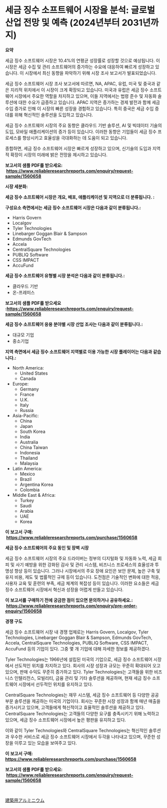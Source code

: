<p><h1>세금 징수 소프트웨어 시장을 분석: 글로벌 산업 전망 및 예측 (2024년부터 2031년까지)</h1></p><p><strong>요약</strong></p>
<p><p>세금 징수 소프트웨어 시장은 10.4%의 연평균 성장률로 성장할 것으로 예상됩니다. 이 시장은 세금 수집 및 관리 소프트웨어의 증가하는 수요에 대응하여 빠르게 성장하고 있습니다. 이 시장에서 최신 동향을 파악하기 위해 시장 조사 보고서가 발표되었습니다.</p><p>세금 징수 소프트웨어 시장 조사 보고서에 따르면, NA, APAC, 유럽, 미국 및 중국과 같은 지리적 위치에서 이 시장이 크게 확장되고 있습니다. 미국과 유럽은 세금 징수 소프트웨어 시장에서 주요한 역할을 차지하고 있으며, 이들 지역에서는 법령 준수 및 자동화 솔루션에 대한 수요가 급증하고 있습니다. APAC 지역은 증가하는 경제 발전과 함께 세금 수입 증가로 인해 이 시장의 빠른 성장을 경험하고 있습니다. 특히 중국은 세금 수입 증대를 위해 혁신적인 솔루션을 도입하고 있습니다.</p><p>세금 징수 소프트웨어 시장의 주요 동향은 클라우드 기반 솔루션, AI 및 빅데이터 기술의 도입, 모바일 애플리케이션의 증가 등이 있습니다. 이러한 동향은 기업들이 세금 징수 프로세스를 향상시키고 효율성을 극대화하는 데 도움이 되고 있습니다.</p><p>종합하면, 세금 징수 소프트웨어 시장은 빠르게 성장하고 있으며, 신기술의 도입과 지역적 확장이 시장의 미래에 밝은 전망을 제시하고 있습니다.</p></p>
<p><strong>보고서의 샘플 PDF를 받으세요: &nbsp;<a href="https://www.reliableresearchreports.com/enquiry/request-sample/1560658">https://www.reliableresearchreports.com/enquiry/request-sample/1560658</a></strong></p>
<p><strong>시장 세분화:</strong></p>
<p><strong> 세금 징수 소프트웨어 시장은 개요, 배포, 애플리케이션 및 지역으로 더 분류됩니다. :</strong></p>
<p><strong>구성요소 측면에서는 세금 징수 소프트웨어 시장은 다음과 같이 분류됩니다.:</strong></p>
<p><ul><li>Harris Govern</li><li>Localgov</li><li>Tyler Technologies</li><li>Linebarger Goggan Blair & Sampson</li><li>Edmunds GovTech</li><li>Accela</li><li>CentralSquare Technologies</li><li>PUBLIQ Software</li><li>CSS IMPACT</li><li>AccuFund</li></ul></p>
<p><strong> 세금 징수 소프트웨어 유형별 시장 분석은 다음과 같이 분류됩니다.:</strong></p>
<p><ul><li>클라우드 기반</li><li>온-프레미스</li></ul></p>
<p><strong>보고서의 샘플 PDF를 받으세요 :<a href="https://www.reliableresearchreports.com/enquiry/request-sample/1560658">https://www.reliableresearchreports.com/enquiry/request-sample/1560658</a></strong></p>
<p><strong> 세금 징수 소프트웨어 응용 분야별 시장 산업 조사는 다음과 같이 분류됩니다.:</strong></p>
<p><ul><li>대규모 기업</li><li>중소기업</li></ul></p>
<p><strong>지역 측면에서 세금 징수 소프트웨어 지역별로 이용 가능한 시장 플레이어는 다음과 같습니다.:</strong></p>
<p><ul>
    <li>
        North America:
        <ul>
            <li>United States</li>
            <li>Canada</li>
        </ul>
    </li>
    <li>
        Europe:
        <ul>
            <li>Germany</li>
            <li>France</li>
            <li>U.K.</li>
            <li>Italy</li>
            <li>Russia</li>
        </ul>
    </li>
    <li>
        Asia-Pacific:
        <ul>
            <li>China</li>
            <li>Japan</li>
            <li>South Korea</li>
            <li>India</li>
            <li>Australia</li>
            <li>China Taiwan</li>
            <li>Indonesia</li>
            <li>Thailand</li>
            <li>Malaysia</li>
        </ul>
    </li>
    <li>
        Latin America:
        <ul>
            <li>Mexico</li>
            <li>Brazil</li>
            <li>Argentina Korea</li>
            <li>Colombia</li>
        </ul>
    </li>
    <li>
        Middle East & Africa:
        <ul>
            <li>Turkey</li>
            <li>Saudi</li>
            <li>Arabia</li>
            <li>UAE</li>
            <li>Korea</li>
        </ul>
    </li>
    </ul></p>
<p><strong>이 보고서 구매: &nbsp;<a href="https://www.reliableresearchreports.com/purchase/1560658">https://www.reliableresearchreports.com/purchase/1560658</a></strong></p>
<p><strong>세금 징수 소프트웨어의 주요 동인 및 장벽 시장</strong></p>
<p><p>세금 징수 소프트웨어 시장의 주요 드라이버는 정부의 디지털화 및 자동화 노력, 세금 회피 및 사기 예방을 위한 강화된 감사 및 관리 시스템, 비즈니스 프로세스의 효율성과 투명성 향상 등이 있습니다. 그러나 시장에서의 주요 장애 요인은 보안 문제, 높은 구축 및 유지 비용, 제도 및 법률적인 규제 등이 있습니다. 도전점은 기술적인 변화에 대한 적응, 사용자 교육 및 훈련의 부족, 세금 체계의 복잡성 등이 있습니다. 이러한 요소들은 세금 징수 소프트웨어 시장에서 혁신과 성장을 어렵게 만들고 있습니다.</p></p>
<p><strong>이 보고서를 구매하기 전에 궁금한 점이 있으면 문의하거나 공유하세요.: &nbsp;<a href="https://www.reliableresearchreports.com/enquiry/pre-order-enquiry/1560658">https://www.reliableresearchreports.com/enquiry/pre-order-enquiry/1560658</a></strong></p>
<p><strong>경쟁 구도</strong></p>
<p><p>세금 징수 소프트웨어 시장 내 경쟁 업체로는 Harris Govern, Localgov, Tyler Technologies, Linebarger Goggan Blair & Sampson, Edmunds GovTech, Accela, CentralSquare Technologies, PUBLIQ Software, CSS IMPACT, AccuFund 등의 기업이 있다. 그중 몇 개 기업에 대해 자세한 정보를 제공하겠다.</p><p>Tyler Technologies는 1966년에 설립된 미국의 기업으로, 세금 징수 소프트웨어 시장에서 선도적인 위치를 차지하고 있다. 회사의 시장 성장과 규모는 꾸준히 확대되어 오고 있으며, 판매 수익도 꾸준히 증가하고 있다. Tyler Technologies는 고객들을 위한 비즈니스 인텔리전스, 모빌리티, 금융 관리 및 기타 솔루션을 제공하며, 현재 세금 징수 소프트웨어 시장에서 선두적인 위치를 유지하고 있다.</p><p>CentralSquare Technologies는 재무 시스템, 세금 징수 소프트웨어 등 다양한 공공부문 솔루션을 제공하는 미국의 기업이다. 회사는 꾸준한 시장 성장과 함께 매년 매출을 증가시키고 있으며, 고객들에게 혁신적이고 효율적인 솔루션을 제공하고 있다. CentralSquare Technologies는 고객들의 다양한 요구를 충족시키기 위해 노력하고 있으며, 세금 징수 소프트웨어 시장에서 높은 평판을 유지하고 있다.</p><p>이와 같이 Tyler Technologies와 CentralSquare Technologies는 혁신적인 솔루션과 우수한 서비스로 세금 징수 소프트웨어 시장에서 두각을 나타내고 있으며, 꾸준한 성장을 이루고 있는 모습을 보여주고 있다.</p></p>
<p><strong>이 보고서 구매: &nbsp; <a href="https://www.reliableresearchreports.com/purchase/1560658">https://www.reliableresearchreports.com/purchase/1560658</a></strong></p>
<p><strong>보고서의 샘플 PDF를 받으세요: &nbsp;<a href="https://www.reliableresearchreports.com/enquiry/request-sample/1560658">https://www.reliableresearchreports.com/enquiry/request-sample/1560658</a></strong><strong></strong></p>
<p>&nbsp;</p>
<p><p><a href="https://github.com/zoetazuur/Market-Research-Report-List-1/blob/main/49917866373.md">建築用アルミニウム</a></p></p>